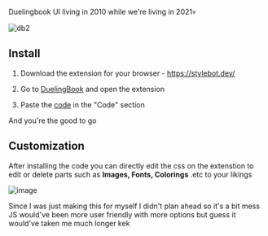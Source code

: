 Duelingbook UI living in 2010 while we're living in 2021💀

![db2](https://user-images.githubusercontent.com/50587061/126388067-33b61677-f8a0-4d52-b5f6-d691576329e5.gif)




## Install

1. Download the extension for your browser - https://stylebot.dev/

2. Go to <a href="https://duelingbook.com">DuelingBook</a> and open the extension

3. Paste the <a href="https://mykes.s-ul.eu/xCY2yvcZ">code</a> in the "Code" section

And you're the good to go 


## Customization

After installing the code you can directly edit the css on the extenstion to  
edit or delete parts such as **Images, Fonts, Colorings** .etc to your likings


![image](https://user-images.githubusercontent.com/50587061/126386335-d9634097-05c5-4c7f-826c-db73741b4c06.png)

Since I was just making this for myself I didn't plan ahead so it's a bit mess  
JS would've been more user friendly with more options but guess it would've taken me much longer kek
